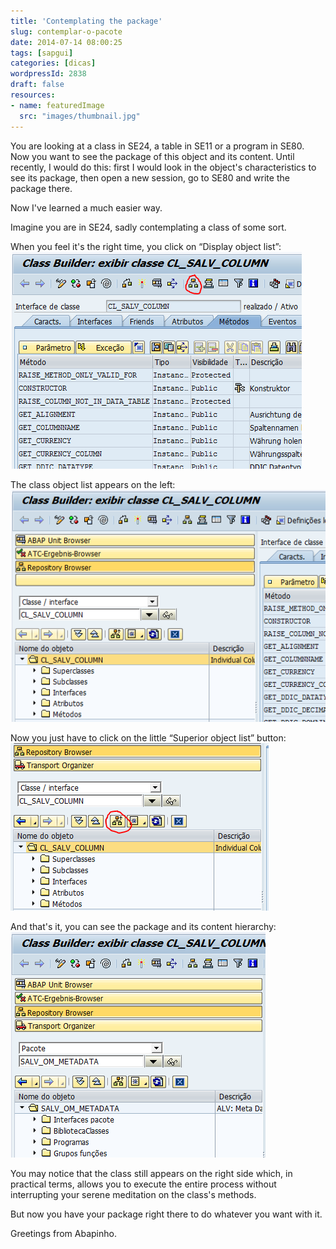 ```yaml
---
title: 'Contemplating the package'
slug: contemplar-o-pacote
date: 2014-07-14 08:00:25
tags: [sapgui]
categories: [dicas]
wordpressId: 2838
draft: false
resources:
- name: featuredImage
  src: "images/thumbnail.jpg"
---
```

You are looking at a class in SE24, a table in SE11 or a program in SE80. Now you want to see the package of this object and its content. Until recently, I would do this: first I would look in the object's characteristics to see its package, then open a new session, go to SE80 and write the package there.

Now I've learned a much easier way.

<!--more-->

Imagine you are in SE24, sadly contemplating a class of some sort.

When you feel it's the right time, you click on “Display object list”:
[![se24][1]][1]

The class object list appears on the left:
[![se24_com_lista_de_objectos][2]][2]

Now you just have to click on the little “Superior object list” button:
[![se24_com_lista_de_objectos_botao_superior_marcado][3]][3]

And that's it, you can see the package and its content hierarchy:
[![se80_1][4]][4]

You may notice that the class still appears on the right side which, in practical terms, allows you to execute the entire process without interrupting your serene meditation on the class's methods.

But now you have your package right there to do whatever you want with it.

Greetings from Abapinho.

   [1]: images/se24.png
   [2]: images/se24_com_lista_de_objectos.png
   [3]: images/se24_com_lista_de_objectos_botao_superior_marcado.png
   [4]: images/se80_1.png
